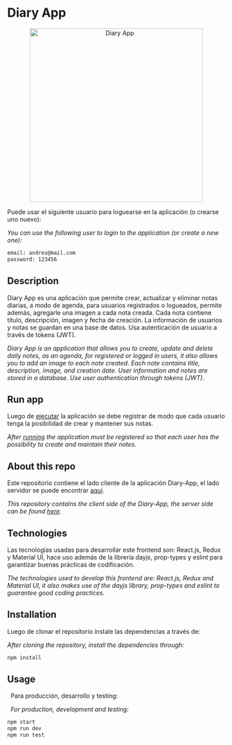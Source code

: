 # Diary App

<div>
<p style = 'text-align:center;'>
<a href='https://aac-diary-app.herokuapp.com'>
<img src="https://res.cloudinary.com/aac-devs-data/image/upload/v1621513713/portfolio/DiaryApp_upj8bb.png" alt="Diary App" width="400px">
</a>
</p>
</div>

Puede usar el siguiente usuario para loguearse en la aplicación (o crearse uno nuevo):

_You can use the following user to login to the application (or create a new one):_

```bash
email: andres@mail.com
password: 123456
```

## Description

Diary App es una aplicación que permite crear, actualizar y eliminar notas diarias, a modo de agenda, para usuarios registrados o logueados, permite además, agregarle una imagen a cada nota creada. Cada nota contiene título, descripción, imagen y fecha de creación. La información de usuarios y notas se guardan en una base de datos. Usa autenticación de usuario a través de tokens (JWT).

_Diary App is an application that allows you to create, update and delete daily notes, as an agenda, for registered or logged in users, it also allows you to add an image to each note created. Each note contains title, description, image, and creation date. User information and notes are stored in a database. Use user authentication through tokens (JWT)._

## Run app

Luego de [ejecutar](https://aac-diary-app.herokuapp.com) la aplicación se debe registrar de modo que cada usuario tenga la posibilidad de crear y mantener sus notas.

_After [running](https://aac-diary-app.herokuapp.com) the application must be registered so that each user has the possibility to create and maintain their notes._

## About this repo

Este repositorio contiene el lado cliente de la aplicación Diary-App, el lado servidor se puede encontrar [aquí](https://github.com/aac-devs/diary-api).

_This repository contains the client side of the Diary-App, the server side can be found [here](https://github.com/aac-devs/diary-api)._

## Technologies

Las tecnologías usadas para desarrollar este frontend son: React.js, Redux y Material UI, hace uso además de la librería dayjs, prop-types y eslint para garantizar buenas prácticas de codificación.

_The technologies used to develop this frontend are: React.js, Redux and Material UI, it also makes use of the dayjs library, prop-types and eslint to guarantee good coding practices._

## Installation

Luego de clonar el repositorio instale las dependencias a través de:

_After cloning the repository, install the dependencies through:_

```bash
npm install
```

## Usage

&nbsp;
Para producción, desarrollo y testing:

&nbsp; _For production, development and testing:_

```bash
npm start
npm run dev
npm run test
```
